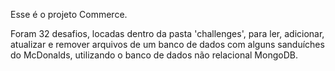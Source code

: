 Esse é o projeto Commerce.

Foram 32 desafios, locadas dentro da pasta 'challenges', para ler, adicionar, atualizar e remover arquivos de um banco de dados com alguns sanduíches do McDonalds, utilizando o banco de dados não relacional MongoDB.